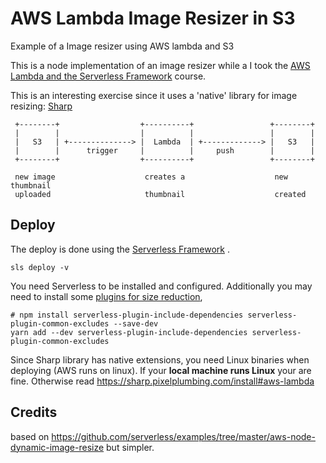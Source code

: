 # AWS Lambda Image Resizer in S3

Example of a Image resizer using AWS lambda and S3

This is a node implementation of an image resizer while a I took the [AWS Lambda and the Serverless Framework](https://www.udemy.com/course-dashboard-redirect/?course_id=1241098) course.

This is an interesting exercise since it uses a 'native' library for image resizing: [Sharp](https://sharp.pixelplumbing.com/install#aws-lambda)


```
 +--------+                  +----------+                 +--------+
 |        |                  |          |                 |        |
 |   S3   | +--------------> |  Lambda  | +-------------> |   S3   |
 |        |      trigger     |          |     push        |        |
 +--------+                  +----------+                 +--------+

 new image                    creates a                    new thumbnail
 uploaded                     thumbnail                    created
```


Deploy
---------------

The deploy is done using the [Serverless Framework](https://sharp.pixelplumbing.com/install#aws-lambda) .

```shell
sls deploy -v
```

You need Serverless to be installed and configured. Additionally you may need to install some [plugins for size reduction](https://serverless.com/plugins/serverless-plugin-include-dependencies/),

```shell
# npm install serverless-plugin-include-dependencies serverless-plugin-common-excludes --save-dev
yarn add --dev serverless-plugin-include-dependencies serverless-plugin-common-excludes
```

Since Sharp library has native extensions, you need Linux binaries when deploying (AWS runs on linux).
If your **local machine runs Linux** your are fine.
Otherwise read <https://sharp.pixelplumbing.com/install#aws-lambda>


Credits
----------------

based on <https://github.com/serverless/examples/tree/master/aws-node-dynamic-image-resize> but simpler.

